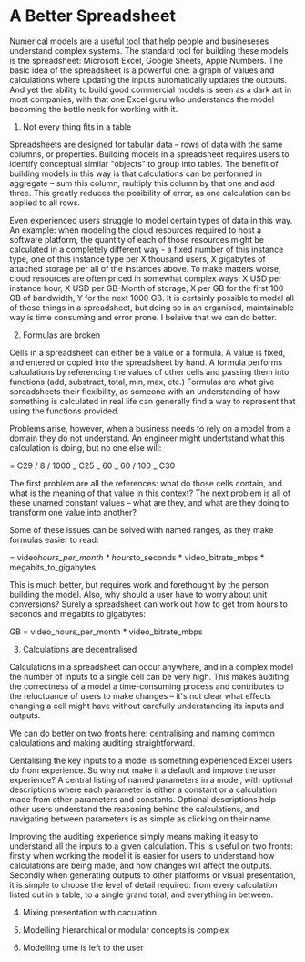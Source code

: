 # A Better Spreadsheet

Numerical models are a useful tool that help people and busineseses understand
complex systems. The standard tool for building these models is the spreadsheet:
Microsoft Excel, Google Sheets, Apple Numbers. The basic idea of the spreadsheet
is a powerful one: a graph of values and calculations where updating the inputs
automatically updates the outputs. And yet the ability to build good commercial
models is seen as a dark art in most companies, with that one Excel guru who
understands the model becoming the bottle neck for working with it.

1. Not every thing fits in a table

Spreadsheets are designed for tabular data – rows of data with the same columns,
or properties. Building models in a spreadsheet requires users to identify
conceptual similar "objects" to group into tables. The benefit of building
models in this way is that calculations can be performed in aggregate – sum this
column, multiply this column by that one and add three. This greatly reduces the
posibility of error, as one calculation can be applied to all rows.

Even experienced users struggle to model certain types of data in this way. An
example: when modeling the cloud resources required to host a software platform,
the quantity of each of those resources might be calculated in a completely
different way - a fixed number of this instance type, one of this instance type
per X thousand users, X gigabytes of attached storage per all of the instances
above. To make matters worse, cloud resources are often priced in somewhat
complex ways: X USD per instance hour, X USD per GB-Month of storage, X per GB
for the first 100 GB of bandwidth, Y for the next 1000 GB. It is certainly
possible to model all of these things in a spreadsheet, but doing so in an
organised, maintainable way is time consuming and error prone. I beleive that we
can do better.

2. Formulas are broken

Cells in a spreadsheet can either be a value or a formula. A value is fixed, and
entered or copied into the spreadsheet by hand. A formula performs calculations
by referencing the values of other cells and passing them into functions (add,
substract, total, min, max, etc.) Formulas are what give spreadsheets their
flexibility, as someone with an understanding of how something is calculated in
real life can generally find a way to represent that using the functions
provided.

Problems arise, however, when a business needs to rely on a model from a domain
they do not understand. An engineer might undertstand what this calculation is
doing, but no one else will:

= C29 / 8 / 1000 _ C25 _ 60 _ 60 / 100 _ C30

The first problem are all the references: what do those cells contain, and what
is the meaning of that value in this context? The next problem is all of these
unamed constant values – what are they, and what are they doing to transform one
value into another?

Some of these issues can be solved with named ranges, as they make formulas
easier to read:

= video*hours_per_month * hours*to_seconds * video_bitrate_mbps \*
megabits_to_gigabytes

This is much better, but requires work and forethought by the person building
the model. Also, why should a user have to worry about unit conversions? Surely
a spreadsheet can work out how to get from hours to seconds and megabits to
gigabytes:

GB = video_hours_per_month \* video_bitrate_mbps

3. Calculations are decentralised

Calculations in a spreadsheet can occur anywhere, and in a complex model the
number of inputs to a single cell can be very high. This makes auditing the
correctness of a model a time-consuming process and contributes to the
reluctuance of users to make changes – it's not clear what effects changing a
cell might have without carefully understanding its inputs and outputs.

We can do better on two fronts here: centralising and naming common calculations
and making auditing straightforward.

Centalising the key inputs to a model is something experienced Excel users do
from experience. So why not make it a default and improve the user experience? A
central listing of named parameters in a model, with optional descriptions where
each parameter is either a constant or a calculation made from other parameters
and constants. Optional descriptions help other users understand the reasoning
behind the calculations, and navigating between parameters is as simple as
clicking on their name.

Improving the auditing experience simply means making it easy to understand all
the inputs to a given calculation. This is useful on two fronts: firstly when
working the model it is easier for users to understand how calculations are
being made, and how changes will affect the outputs. Secondly when generating
outputs to other platforms or visual presentation, it is simple to choose the
level of detail required: from every calculation listed out in a table, to a
single grand total, and everything in between.

4. Mixing presentation with caculation

5. Modelling hierarchical or modular concepts is complex

6. Modelling time is left to the user
